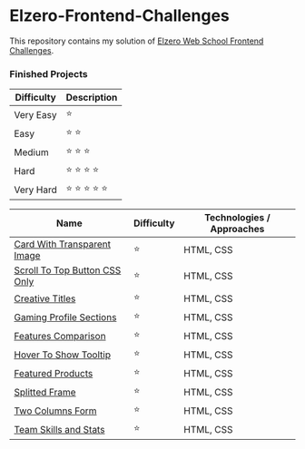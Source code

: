 # Elzero-Frontend-Challenges
This repository contains my solution of [Elzero Web School Frontend Challenges](https://elzero.org/category/challenges/front-end-challenges/).

### Finished Projects
| Difficulty  | Description     |
| ----------- | -----------     |
| Very Easy   | ⭐              |
| Easy        | ⭐	⭐           |
| Medium      | ⭐	⭐	⭐       |
| Hard        | ⭐	⭐	⭐	⭐    |
| Very Hard   | ⭐	⭐	⭐	⭐	⭐| 
    
| Name                                   | Difficulty               |  Technologies / Approaches         |
| -----------                            | -----------              | -----------                        |
| [Card With Transparent Image](https://mouatezbenariba.github.io/Elzero-Frontend-Challenges/card-with-transparent-image/)|⭐                  | HTML, CSS     |
| [Scroll To Top Button CSS Only](https://mouatezbenariba.github.io/Elzero-Frontend-Challenges/scroll-to-top-button/)     |⭐                  | HTML, CSS     |
| [Creative Titles](https://mouatezbenariba.github.io/Elzero-Frontend-Challenges/creative-titles/)                        |⭐                  | HTML, CSS     |
| [Gaming Profile Sections](https://mouatezbenariba.github.io/Elzero-Frontend-Challenges/gaming-profile-sections/)        |⭐                  | HTML, CSS     |
| [Features Comparison](https://mouatezbenariba.github.io/Elzero-Frontend-Challenges/features-comparison/)                |⭐                  | HTML, CSS     |
| [Hover To Show Tooltip](https://mouatezbenariba.github.io/Elzero-Frontend-Challenges/hover-to-show-tooltip/)            |⭐                  | HTML, CSS     |
| [Featured Products](https://mouatezbenariba.github.io/Elzero-Frontend-Challenges/featured-products/)                    |⭐                  | HTML, CSS     |
| [Splitted Frame](https://mouatezbenariba.github.io/Elzero-Frontend-Challenges/splitted-frame/)                          |⭐                  | HTML, CSS     |
| [Two Columns Form](https://mouatezbenariba.github.io/Elzero-Frontend-Challenges/two-columns-form/)                      |⭐                  | HTML, CSS     |
| [Team Skills and Stats](https://mouatezbenariba.github.io/Elzero-Frontend-Challenges/team-skills-and-stats/)            |⭐                  | HTML, CSS     |






